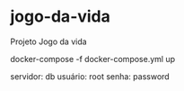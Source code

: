# jogo-da-vida
Projeto Jogo da vida

docker-compose -f docker-compose.yml up

servidor: db
usuário: root
senha: password
